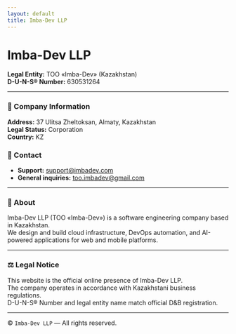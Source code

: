 ```yaml
---
layout: default
title: Imba-Dev LLP
---
```


# Imba-Dev LLP  
**Legal Entity:** TOO «Imba-Dev» (Kazakhstan)  
**D-U-N-S® Number:** 630531264  

---

### 📍 Company Information
**Address:** 37 Ulitsa Zheltoksan, Almaty, Kazakhstan  
**Legal Status:** Corporation  
**Country:** KZ  

### 📧 Contact 
- **Support:** [support@imbadev.com](mailto:support@imbadev.com)  
- **General inquiries:** [too.imbadev@gmail.com](mailto:too.imbadev@gmail.com)

---

### 🏢 About
Imba-Dev LLP (TOO «Imba-Dev») is a software engineering company based in Kazakhstan.  
We design and build cloud infrastructure, DevOps automation, and AI-powered applications for web and mobile platforms.

---

### ⚖️ Legal Notice
This website is the official online presence of Imba-Dev LLP.  
The company operates in accordance with Kazakhstani business regulations.  
D-U-N-S® Number and legal entity name match official D&B registration.

---

© `Imba-Dev LLP` — All rights reserved.

